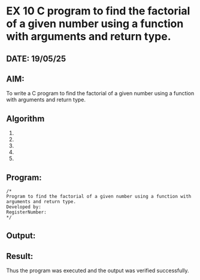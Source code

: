 # EX 10 C program to find the factorial of a given number using a function with arguments and return type.
## DATE: 19/05/25
## AIM:
To write a C program to find the factorial of a given number using a function with arguments and return type.

## Algorithm
1. 
2. 
3. 
4.  
5.   

## Program:
```
/*
Program to find the factorial of a given number using a function with arguments and return type.
Developed by: 
RegisterNumber:  
*/
```

## Output:



## Result:
Thus the program was executed and the output was verified successfully.
